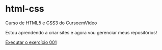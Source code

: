 # html-css
 Curso de HTML5 e CSS3 do CursoemVideo

 Estou aprendendo a criar sites e agora vou gerenciar meus repositórios!

 <a href="https://mariaclarabalbino.github.io/html-css/exercicios/ex001/index.html">Executar o exercício 001</a>
